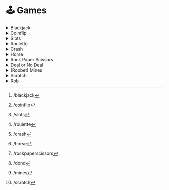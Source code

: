 # 🕹 Games

<details>

<summary>Blackjack</summary>

Usage[^1]

<img src="../../.gitbook/assets/blackjack (2).png" alt="" data-size="original">

</details>

<details>

<summary>Coinflip</summary>

Usage[^2]

<img src="../../.gitbook/assets/coinflip.png" alt="" data-size="original">

</details>

<details>

<summary>Slots</summary>

Usage[^3]

<img src="../../.gitbook/assets/slots.png" alt="" data-size="original">

</details>

<details>

<summary>Roulette</summary>

Usage[^4]

<img src="../../.gitbook/assets/roulette (1).png" alt="" data-size="original">

</details>

<details>

<summary>Crash</summary>

Usage[^5]

<img src="../../.gitbook/assets/crash (1).png" alt="" data-size="original">

</details>

<details>

<summary>Horse</summary>

Usage[^6]

<img src="../../.gitbook/assets/horse.png" alt="" data-size="original">

</details>

<details>

<summary>Rock Paper Scissors</summary>

Usage[^7]

<img src="../../.gitbook/assets/rockpaperscissors.png" alt="" data-size="original">

</details>

<details>

<summary>Deal or No Deal</summary>

Objective: get highest multiplier. \
Game starts with player picking their case they think the highest multiplier is in.\
They'll then choose cases to reveal.\
\
Dealer will give you an offer based on the revealed multipliers. \
\
You can either accept or decline it.\
\
If declining it, this process will repeat until only 2 cases left. From there, you can either choose to open your case or the last case remaining. Whichever case you open here, will be the multiplier you end with.&#x20;

Usage[^8]

<img src="../../.gitbook/assets/DealOrNoDeal.png" alt="" data-size="original">

</details>

<details>

<summary>(Roobet) Mines</summary>

Sorta like minesweeper.\
Objective: click spaces that aren't a bomb.\
Once you don't want to click anymore, click one of the checkmarks to end the game.

Usage[^9]

<img src="../../.gitbook/assets/mines.png" alt="" data-size="original">

</details>

<details>

<summary>Scratch</summary>

Scratch offs or scratch tickets, whatever you call them.

Usage[^10]

<img src="../../.gitbook/assets/scratch.png" alt="" data-size="original">

</details>

<details>

<summary>Rob</summary>



</details>



[^1]: /blackjack

[^2]: /coinflip

[^3]: /slots

[^4]: /roulette

[^5]: /crash

[^6]: /horse

[^7]: /rockpaperscissors

[^8]: /dond

[^9]: /mines

[^10]: /scratch
